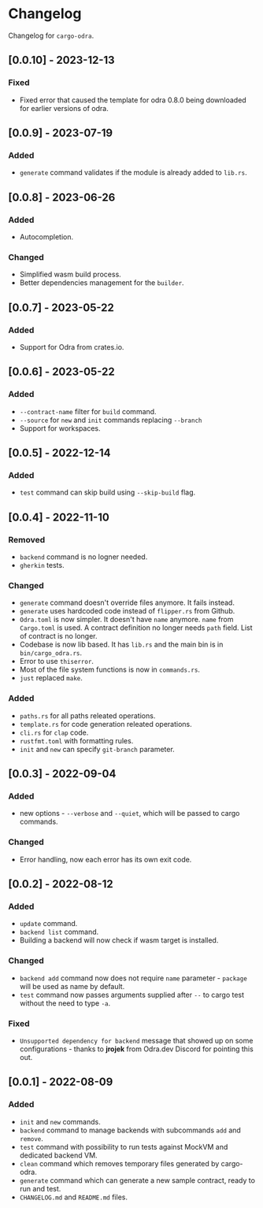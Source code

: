 # Changelog

Changelog for `cargo-odra`.

## [0.0.10] - 2023-12-13

### Fixed
- Fixed error that caused the template for odra 0.8.0 being downloaded for earlier
versions of odra.

## [0.0.9] - 2023-07-19

### Added
- `generate` command validates if the module is already added to `lib.rs`.

## [0.0.8] - 2023-06-26

### Added
- Autocompletion.

### Changed
- Simplified wasm build process.
- Better dependencies management for the `builder`.

## [0.0.7] - 2023-05-22

### Added
- Support for Odra from crates.io. 

## [0.0.6] - 2023-05-22
### Added
- `--contract-name` filter for `build` command.
- `--source` for `new` and `init` commands replacing `--branch`
- Support for workspaces.

## [0.0.5] - 2022-12-14
### Added
- `test` command can skip build using `--skip-build` flag. 

## [0.0.4] - 2022-11-10
### Removed
- `backend` command is no logner needed.
- `gherkin` tests.

### Changed
- `generate` command doesn't override files anymore. It fails instead.
- `generate` uses hardcoded code instead of `flipper.rs` from Github.
- `Odra.toml` is now simpler. It doesn't have `name` anymore. `name` from
`Cargo.toml` is used. A contract definition no longer needs `path` field.
List of contract is no longer.
- Codebase is now lib based. It has `lib.rs` and the main bin is in `bin/cargo_odra.rs`.
- Error to use `thiserror`.
- Most of the file system functions is now in `commands.rs`.
- `just` replaced `make`.

### Added
- `paths.rs` for all paths releated operations.
- `template.rs` for code generation releated operations.
- `cli.rs` for `clap` code.
- `rustfmt.toml` with formatting rules.
- `init` and `new` can specify `git-branch` parameter.

## [0.0.3] - 2022-09-04
### Added
- new options - `--verbose` and `--quiet`, which will be passed to cargo commands.

### Changed
- Error handling, now each error has its own exit code.

## [0.0.2] - 2022-08-12
### Added
- `update` command.
- `backend list` command.
- Building a backend will now check if wasm target is installed.

### Changed
- `backend add` command now does not require `name` parameter - `package`
will be used as name by default.
- `test` command now passes arguments supplied after `--` to cargo test 
without the need to type `-a`.

### Fixed
- `Unsupported dependency for backend` message that showed up on some
configurations - thanks to **jrojek** from Odra.dev Discord for pointing
this out.

## [0.0.1] - 2022-08-09
### Added
- `init` and `new` commands.
- `backend` command to manage backends with subcommands `add` and `remove`.
- `test` command with possibility to run tests against MockVM and dedicated backend VM.
- `clean` command which removes temporary files generated by cargo-odra.
- `generate` command which can generate a new sample contract, ready to run and test.
- `CHANGELOG.md` and `README.md` files.

